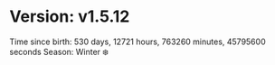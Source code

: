 # Version: v1.5.12
Time since birth: 530 days, 12721 hours, 763260 minutes, 45795600 seconds
Season: Winter ❄️
